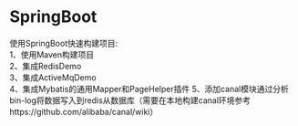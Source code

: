 # SpringBoot
使用SpringBoot快速构建项目:  
1、使用Maven构建项目  
2、集成RedisDemo  
3、集成ActiveMqDemo  
4、集成Mybatis的通用Mapper和PageHelper插件
5、添加canal模块通过分析bin-log将数据写入到redis从数据库（需要在本地构建canal环境参考https://github.com/alibaba/canal/wiki）